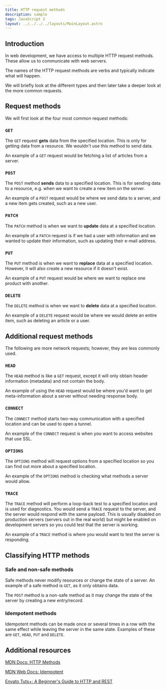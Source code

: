 ```yaml
---
title: HTTP request methods
description: sample
tags: JavaScript 2
layout: ../../../../layouts/MainLayout.astro
---
```


## Introduction

In web development, we have access to multiple HTTP request methods. These allow us to communicate with web servers.

The names of the HTTP request methods are verbs and typically indicate what will happen.

We will briefly look at the different types and then later take a deeper look at the more common requests.

## Request methods

We will first look at the four most common request methods:

### `GET`

The `GET` request **gets** data from the specified location. This is only for getting data from a resource. We wouldn't use this method to send data.

An example of a `GET` request would be fetching a list of articles from a server.

### `POST`

The `POST` method **sends** data to a specified location. This is for sending data to a resource, e.g. when we want to create a new item on the server.

An example of a `POST` request would be where we send data to a server, and a new item gets created, such as a new user.

### `PATCH`

The `PATCH` method is when we want to **update** data at a specified location.

An example of a `PATCH` request is if we had a user with information and we wanted to update their information, such as updating their e-mail address.

### `PUT`

The `PUT` method is when we want to **replace** data at a specified location. However, it will also create a new resource if it doesn't exist.

An example of a `PUT` request would be where we want to replace one product with another.

### `DELETE`

The `DELETE` method is when we want to **delete** data at a specified location.

An example of a `DELETE` request would be where we would delete an entire item, such as deleting an article or a user.

## Additional request methods

The following are more network requests; however, they are less commonly used.

### `HEAD`

The `HEAD` method is like a `GET` request, except it will only obtain header information (metadata) and not contain the body.

An example of using the `HEAD` request would be where you'd want to get meta-information about a server without needing response body.

### `CONNECT`

The `CONNECT` method starts two-way communication with a specified location and can be used to open a tunnel.

An example of the `CONNECT` request is when you want to access websites that use SSL.

### `OPTIONS`

The `OPTIONS` method will request options from a specified location so you can find out more about a specified location.

An example of the `OPTIONS` method is checking what methods a server would allow.

### `TRACE`

The `TRACE` method will perform a loop-back test to a specified location and is used for diagnostics. You would send a `TRACE` request to the server, and the server would respond with the same payload. This is usually disabled on production servers (servers out in the real world) but might be enabled on development servers so you could test that the server is working.

An example of a `TRACE` method is where you would want to test the server is responding.

## Classifying HTTP methods

### Safe and non-safe methods

Safe methods never modify resources or change the state of a server. An example of a safe method is `GET`, as it only obtains data.

The `POST` method is a non-safe method as it may change the state of the server by creating a new entry/record.

### Idempotent methods

Idempotent methods can be made once or several times in a row with the same effect while leaving the server in the same state. Examples of these are `GET`, `HEAD`, `PUT` and `DELETE`.

## Additional resources

[MDN Docs: HTTP Methods](https://developer.mozilla.org/en-US/docs/Web/HTTP/Methods)

[MDN Web Docs: Idempotent](https://developer.mozilla.org/en-US/docs/Glossary/Idempotent)

[Envato Tuts+: A Beginner's Guide to HTTP and REST](https://code.tutsplus.com/tutorials/a-beginners-guide-to-http-and-rest--net-16340)

